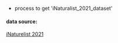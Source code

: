 - process to get 'iNaturalist_2021_dataset'

#### data source:
[iNaturelist 2021](https://github.com/visipedia/inat_comp/tree/master/2021)
